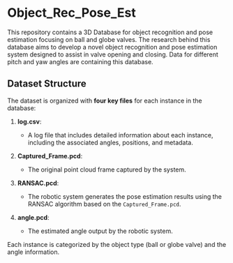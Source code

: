 # Object_Rec_Pose_Est
This repository contains a 3D Database for object recognition and pose estimation focusing on ball and globe valves. The research behind this database aims to develop a novel object recognition and pose estimation system designed to assist in valve opening and closing. Data for different pitch and yaw angles are containing this database.

## Dataset Structure

The dataset is organized with **four key files** for each instance in the database:

1. **log.csv**: 
   - A log file that includes detailed information about each instance, including the associated angles, positions, and metadata.

2. **Captured_Frame.pcd**: 
   - The original point cloud frame captured by the system.

3. **RANSAC.pcd**: 
   - The robotic system generates the pose estimation results using the RANSAC algorithm based on the `Captured_Frame.pcd`.

4. **angle.pcd**: 
   - The estimated angle output by the robotic system.

Each instance is categorized by the object type (ball or globe valve) and the angle information.

